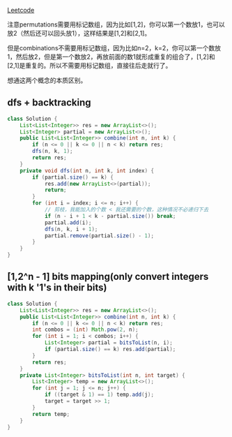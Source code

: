 [Leetcode](https://leetcode.com/problems/combinations/submissions/)

注意permutations需要用标记数组，因为比如[1,2]，你可以第一个数放1，也可以放2（然后还可以回头放1），这样结果是[1,2]和[2,1]。

但是combinations不需要用标记数组，因为比如n=2，k=2，你可以第一个数放1，然后放2，但是第一个数放2，再放前面的数1就形成重复的组合了，[1,2]和[2,1]是重复的。所以不需要用标记数组，直接往后走就行了。

想通这两个概念的本质区别。

## dfs + backtracking
```java
class Solution {
    List<List<Integer>> res = new ArrayList<>();
    List<Integer> partial = new ArrayList<>();
    public List<List<Integer>> combine(int n, int k) {
        if (n <= 0 || k <= 0 || n < k) return res;
        dfs(n, k, 1);
        return res;
    }
    private void dfs(int n, int k, int index) {
        if (partial.size() == k) {
            res.add(new ArrayList<>(partial));
            return;
        }
        for (int i = index; i <= n; i++) {
            // 剪枝，我能加入的个数 < 我还需要的个数，这种情况不必递归下去
            if (n - i + 1 < k - partial.size()) break;
            partial.add(i);
            dfs(n, k, i + 1);
            partial.remove(partial.size() - 1);
        }
    }
}
```
## [1,2^n - 1] bits mapping(only convert integers with k '1's in their bits)
```java
class Solution {
    List<List<Integer>> res = new ArrayList<>();
    public List<List<Integer>> combine(int n, int k) {
        if (n <= 0 || k <= 0 || n < k) return res;
        int combos = (int) Math.pow(2, n);
        for (int i = 1; i < combos; i++) {
            List<Integer> partial = bitsToList(n, i);
            if (partial.size() == k) res.add(partial);
        }
        return res;
    }
    private List<Integer> bitsToList(int n, int target) {
        List<Integer> temp = new ArrayList<>();
        for (int j = 1; j <= n; j++) {
            if ((target & 1) == 1) temp.add(j);
            target = target >> 1;
        }
        return temp;
    }
}
```
